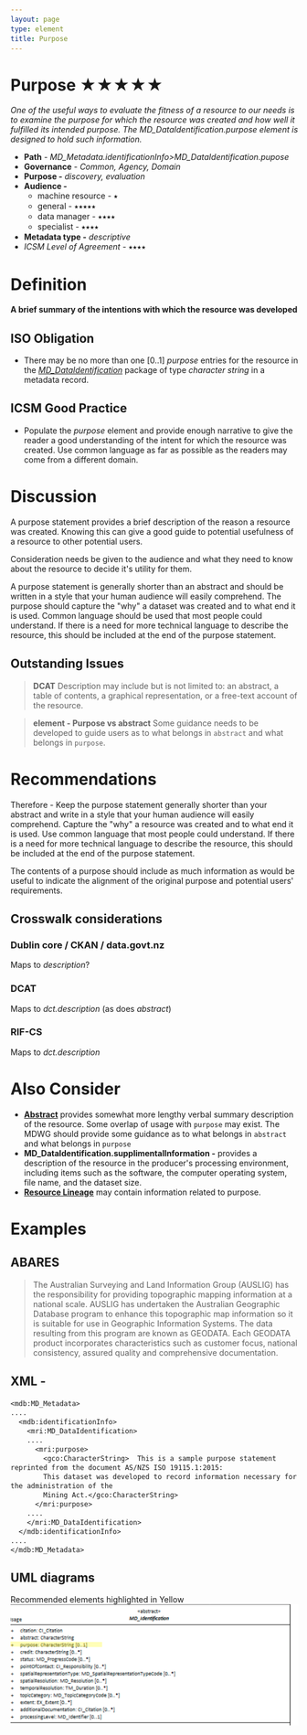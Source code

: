 ```yaml
---
layout: page
type: element
title: Purpose
---
```

#  Purpose ★★★★★
*One of the useful ways to evaluate the fitness of a resource to our needs is to examine the purpose for which the resource was created and how well it fulfilled its intended purpose.  The *MD_DataIdentification.purpose* element is designed to hold such information.*

- **Path** - *MD_Metadata.identificationInfo>MD_DataIdentification.pupose*
- **Governance** -  *Common, Agency, Domain*
- **Purpose -** *discovery, evaluation*
- **Audience -** 
  - machine resource - ⭑
  - general - ⭑⭑⭑⭑⭑
  - data manager - ⭑⭑⭑⭑
  - specialist - ⭑⭑⭑⭑
- **Metadata type -** *descriptive*
- *ICSM Level of Agreement* - ⭑⭑⭑⭑

# Definition 
**A brief summary of the intentions with which the resource was developed**

## ISO Obligation 
- There may be no more than one [0..1] *purpose* entries for the resource in the   *[MD_DataIdentification](./class-MD_DataIdentification)* package of type *character string* in a metadata record.

## ICSM Good Practice 
- Populate the *purpose* element and provide enough narrative to give the reader a good understanding of the intent for which the resource was created. Use common language as far as possible as the readers may come from a different domain.

# Discussion 
A purpose statement provides a brief description of the reason a resource was created. Knowing this can give a good guide to potential usefulness of a resource to other potential users.

Consideration needs be given to the audience and what they need to know about the resource to decide it's utility for them.

A purpose statement is generally shorter than an abstract and should be written in a style that your human audience will easily comprehend. The purpose should capture the "why" a dataset was created and to what end it is used. Common language should be used that most people could understand. If there is a need for more technical language to describe the resource, this should be included at the end of the purpose statement.

## Outstanding Issues
> **DCAT**
Description may include but is not limited to: an abstract, a table of contents, a graphical representation, or a free-text account of the resource.

> **element - Purpose vs abstract**
Some guidance needs to be developed to guide users as to what belongs in `abstract` and what belongs in `purpose`.

# Recommendations 
Therefore - Keep the purpose statement  generally shorter than your abstract and write in a style that your human audience will easily comprehend. Capture the "why" a resource was created and to what end it is used. Use common language that most people could understand. If there is a need for more technical language to describe the resource, this should be included at the end of the purpose statement.

The contents of a purpose should include as much information as would be useful to indicate the alignment of the original purpose and potential users' requirements.

## Crosswalk considerations

### Dublin core / CKAN / data.govt.nz
Maps to *description*?

### DCAT
Maps to *dct.description* (as does *abstract*)

### RIF-CS
Maps to *dct.description*

# Also Consider
- **[Abstract](./Abstract)** provides somewhat more lengthy verbal summary description of the resource. Some overlap of usage with `purpose` may exist. The MDWG should provide some guidance as to what belongs in `abstract` and what belongs in `purpose`
- **MD_DataIdentification.supplimentalInformation -** provides a description of the resource in the producer's processing environment, including items such as the software, the computer operating system, file name, and the dataset size. 
- **[Resource Lineage](./ResourceLineage)** may contain information related to purpose.

# Examples

## ABARES
> The Australian Surveying and Land Information Group (AUSLIG) has the responsibility for providing topographic mapping information at a national scale. 
AUSLIG has undertaken the Australian Geographic Database program to enhance this topographic map information so it is suitable for use in Geographic Information Systems. 
The data resulting from this program are known as GEODATA. Each GEODATA product incorporates characteristics such as customer focus, national consistency, assured quality and comprehensive documentation.

## XML -
```
<mdb:MD_Metadata>
....
  <mdb:identificationInfo>
    <mri:MD_DataIdentification>
    ....
      <mri:purpose>
        <gco:CharacterString>  This is a sample purpose statement reprinted from the document AS/NZS ISO 19115.1:2015:
        This dataset was developed to record information necessary for the administration of the
        Mining Act.</gco:CharacterString>
      </mri:purpose>
    ....
    </mri:MD_DataIdentification>
  </mdb:identificationInfo>
....
</mdb:MD_Metadata>
```

## UML diagrams
Recommended elements highlighted in Yellow
![purpose](../images/PurposeUML.png)
